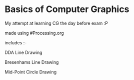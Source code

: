 # Basics of Computer Graphics

My attempt at learning CG the day before exam :P

made using #Processing.org

includes :-

DDA Line Drawing

Bresenhams Line Drawing

Mid-Point Circle Drawing
